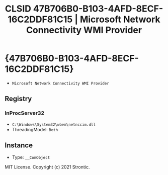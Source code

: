 ﻿---
title: "CLSID 47B706B0-B103-4AFD-8ECF-16C2DDF81C15 | Microsoft Network Connectivity WMI Provider"
excerpt: What is COM-Object CLSID 47B706B0-B103-4AFD-8ECF-16C2DDF81C15?
---

# {47B706B0-B103-4AFD-8ECF-16C2DDF81C15}

* `Microsoft Network Connectivity WMI Provider`

## Registry


### InProcServer32

* `C:\Windows\System32\wbem\netnccim.dll`
* ThreadingModel: `Both`

## Instance

* Type: `__ComObject`

MIT License. Copyright (c) 2021 Strontic.


